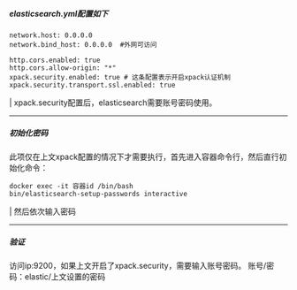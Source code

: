 ##### elasticsearch.yml配置如下

```
network.host: 0.0.0.0
network.bind_host: 0.0.0.0  #外网可访问

http.cors.enabled: true
http.cors.allow-origin: "*"
xpack.security.enabled: true # 这条配置表示开启xpack认证机制
xpack.security.transport.ssl.enabled: true
```

| xpack.security配置后，elasticsearch需要账号密码使用。

---

##### 初始化密码

此项仅在上文xpack配置的情况下才需要执行，首先进入容器命令行，然后直行初始化命令：

```
docker exec -it 容器id /bin/bash
bin/elasticsearch-setup-passwords interactive
```
| 然后依次输入密码

---

##### 验证

访问ip:9200，如果上文开启了xpack.security，需要输入账号密码。
账号/密码：elastic/上文设置的密码